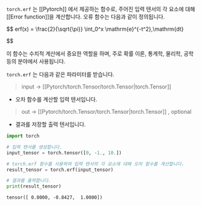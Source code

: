 
`torch.erf` 는 [[Pytorch]] 에서 제공하는 함수로, 주어진 입력 텐서의 각 요소에 대해 [[Error function]]을 계산합니다. 오류 함수는 다음과 같이 정의됩니다.

$$
erf(x) = \frac{2}{\sqrt{\pi}}
\int_0^x \mathrm{e}^{-t^2}\,\mathrm{dt}

$$

이 함수는 수치적 계산에서 중요한 역할을 하며, 주로 확률 이론, 통계학, 물리학, 공학 등의 분야에서 사용됩니다.

`torch.erf` 는 다음과 같은 파라미터를 받습니다.

> input -> [[Pytorch/torch.Tensor/torch.Tensor|torch.Tensor]]
- 오차 함수를 계산할 입력 텐서입니다.

> out -> [[Pytorch/torch.Tensor/torch.Tensor|torch.Tensor]] , optional
- 결과를 저장할 출력 텐서입니다.

```python
import torch

# 입력 텐서를 생성합니다.
input_tensor = torch.tensor([0, -1., 10.])

# torch.erf 함수를 사용하여 입력 텐서의 각 요소에 대해 오차 함수를 계산합니다.
result_tensor = torch.erf(input_tensor)

# 결과를 출력합니다.
print(result_tensor)
```

```
tensor([ 0.0000, -0.8427,  1.0000])
```

